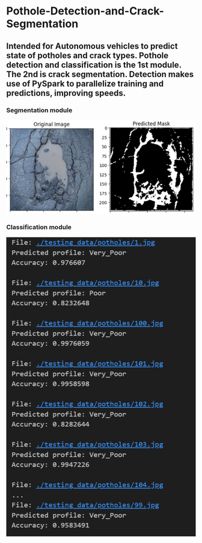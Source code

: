 # Pothole-Detection-and-Crack-Segmentation
## Intended for Autonomous vehicles to predict state of potholes and crack types. Pothole detection and classification is the 1st module. The 2nd is crack segmentation. Detection makes use of PySpark to parallelize training and predictions, improving speeds.

### Segmentation module
![Image Alt Text](README_Images/prediction.jpg)

### Classification module
![Image Alt Text](README_Images/Classification.jpg)


